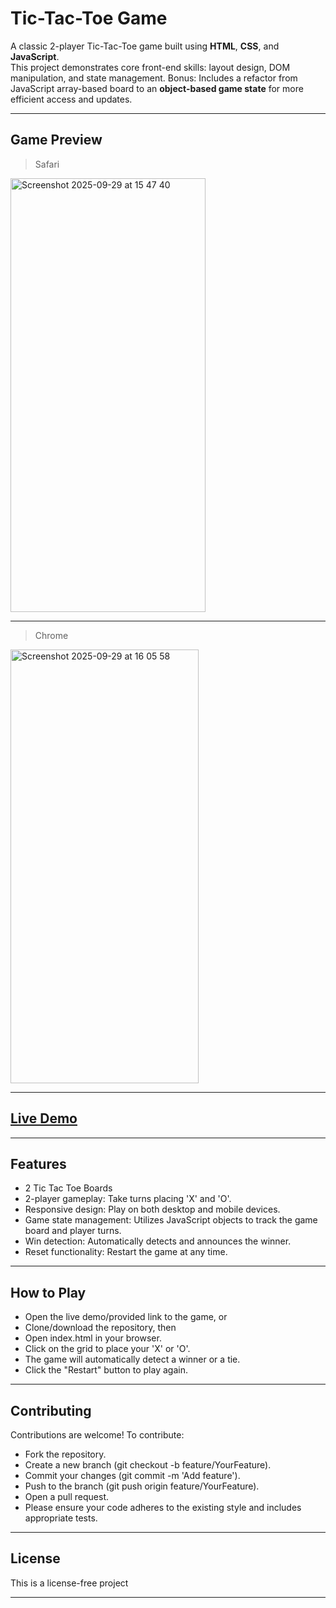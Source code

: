 # Tic-Tac-Toe Game

A classic 2-player Tic-Tac-Toe game built using **HTML**, **CSS**, and **JavaScript**.  
This project demonstrates core front-end skills: layout design, DOM manipulation, and state management.
Bonus: Includes a refactor from JavaScript array-based board to an **object-based game state** for more efficient access and updates.

---

## Game Preview

> Safari
<img width="312" height="694" alt="Screenshot 2025-09-29 at 15 47 40" src="https://github.com/user-attachments/assets/1d32f0fd-974d-4ab6-9a70-f6da6e6b0b29" />

---

> Chrome
<img width="301" height="694" alt="Screenshot 2025-09-29 at 16 05 58" src="https://github.com/user-attachments/assets/d6cfac68-7025-4baf-b8a1-0e294aff824c" />

---

## [Live Demo](https://angelbelroth.github.io/game-TicTacToe/)

---

## Features

+ 2 Tic Tac Toe Boards
+ 2-player gameplay: Take turns placing 'X' and 'O'.
+ Responsive design: Play on both desktop and mobile devices.
+ Game state management: Utilizes JavaScript objects to track the game board and player turns.
+ Win detection: Automatically detects and announces the winner.
+ Reset functionality: Restart the game at any time.

---

## How to Play

+ Open the live demo/provided link to the game, or
+ Clone/download the repository, then
+ Open index.html in your browser.
+ Click on the grid to place your 'X' or 'O'.
+ The game will automatically detect a winner or a tie.
+ Click the "Restart" button to play again.

---

## Contributing

Contributions are welcome!
To contribute:
+ Fork the repository.
+ Create a new branch (git checkout -b feature/YourFeature).
+ Commit your changes (git commit -m 'Add feature').
+ Push to the branch (git push origin feature/YourFeature).
+ Open a pull request.
+ Please ensure your code adheres to the existing style and includes appropriate tests.

---

## License

This is a license-free project

___
